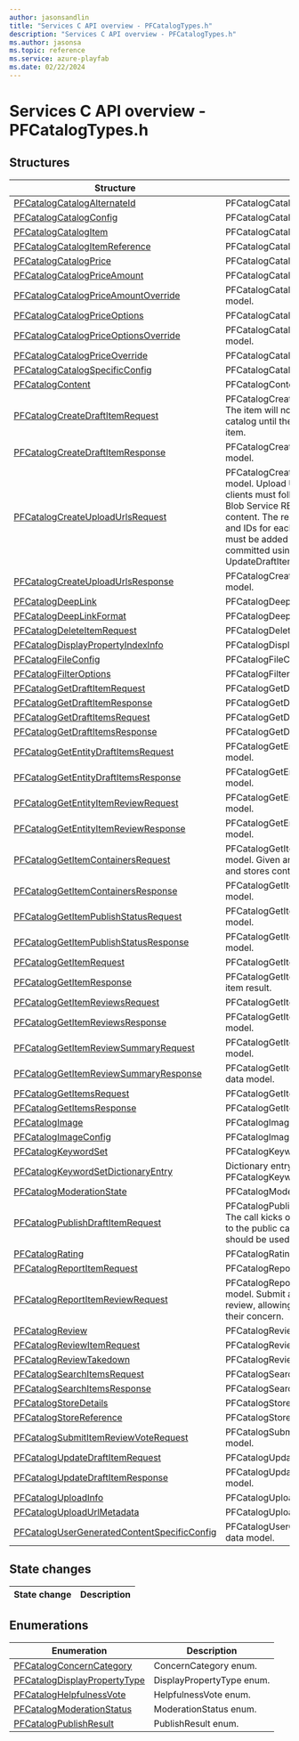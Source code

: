 ```yaml
---
author: jasonsandlin
title: "Services C API overview - PFCatalogTypes.h"
description: "Services C API overview - PFCatalogTypes.h"
ms.author: jasonsa
ms.topic: reference
ms.service: azure-playfab
ms.date: 02/22/2024
---
```


# Services C API overview - PFCatalogTypes.h

  
## Structures  

| Structure | Description |  
| --- | --- |  
| [PFCatalogCatalogAlternateId](structs/pfcatalogcatalogalternateid.md) | PFCatalogCatalogAlternateId data model. |  
| [PFCatalogCatalogConfig](structs/pfcatalogcatalogconfig.md) | PFCatalogCatalogConfig data model. |  
| [PFCatalogCatalogItem](structs/pfcatalogcatalogitem.md) | PFCatalogCatalogItem data model. |  
| [PFCatalogCatalogItemReference](structs/pfcatalogcatalogitemreference.md) | PFCatalogCatalogItemReference data model. |  
| [PFCatalogCatalogPrice](structs/pfcatalogcatalogprice.md) | PFCatalogCatalogPrice data model. |  
| [PFCatalogCatalogPriceAmount](structs/pfcatalogcatalogpriceamount.md) | PFCatalogCatalogPriceAmount data model. |  
| [PFCatalogCatalogPriceAmountOverride](structs/pfcatalogcatalogpriceamountoverride.md) | PFCatalogCatalogPriceAmountOverride data model. |  
| [PFCatalogCatalogPriceOptions](structs/pfcatalogcatalogpriceoptions.md) | PFCatalogCatalogPriceOptions data model. |  
| [PFCatalogCatalogPriceOptionsOverride](structs/pfcatalogcatalogpriceoptionsoverride.md) | PFCatalogCatalogPriceOptionsOverride data model. |  
| [PFCatalogCatalogPriceOverride](structs/pfcatalogcatalogpriceoverride.md) | PFCatalogCatalogPriceOverride data model. |  
| [PFCatalogCatalogSpecificConfig](structs/pfcatalogcatalogspecificconfig.md) | PFCatalogCatalogSpecificConfig data model. |  
| [PFCatalogContent](structs/pfcatalogcontent.md) | PFCatalogContent data model. |  
| [PFCatalogCreateDraftItemRequest](structs/pfcatalogcreatedraftitemrequest.md) | PFCatalogCreateDraftItemRequest data model. The item will not be published to the public catalog until the PublishItem API is called for the item. |  
| [PFCatalogCreateDraftItemResponse](structs/pfcatalogcreatedraftitemresponse.md) | PFCatalogCreateDraftItemResponse data model. |  
| [PFCatalogCreateUploadUrlsRequest](structs/pfcatalogcreateuploadurlsrequest.md) | PFCatalogCreateUploadUrlsRequest data model. Upload URLs point to Azure Blobs; clients must follow the Microsoft Azure Storage Blob Service REST API pattern for uploading content. The response contains upload URLs and IDs for each file. The IDs and URLs returned must be added to the item metadata and committed using the CreateDraftItem or UpdateDraftItem Item APIs. |  
| [PFCatalogCreateUploadUrlsResponse](structs/pfcatalogcreateuploadurlsresponse.md) | PFCatalogCreateUploadUrlsResponse data model. |  
| [PFCatalogDeepLink](structs/pfcatalogdeeplink.md) | PFCatalogDeepLink data model. |  
| [PFCatalogDeepLinkFormat](structs/pfcatalogdeeplinkformat.md) | PFCatalogDeepLinkFormat data model. |  
| [PFCatalogDeleteItemRequest](structs/pfcatalogdeleteitemrequest.md) | PFCatalogDeleteItemRequest data model. |  
| [PFCatalogDisplayPropertyIndexInfo](structs/pfcatalogdisplaypropertyindexinfo.md) | PFCatalogDisplayPropertyIndexInfo data model. |  
| [PFCatalogFileConfig](structs/pfcatalogfileconfig.md) | PFCatalogFileConfig data model. |  
| [PFCatalogFilterOptions](structs/pfcatalogfilteroptions.md) | PFCatalogFilterOptions data model. |  
| [PFCatalogGetDraftItemRequest](structs/pfcataloggetdraftitemrequest.md) | PFCatalogGetDraftItemRequest data model. |  
| [PFCatalogGetDraftItemResponse](structs/pfcataloggetdraftitemresponse.md) | PFCatalogGetDraftItemResponse data model. |  
| [PFCatalogGetDraftItemsRequest](structs/pfcataloggetdraftitemsrequest.md) | PFCatalogGetDraftItemsRequest data model. |  
| [PFCatalogGetDraftItemsResponse](structs/pfcataloggetdraftitemsresponse.md) | PFCatalogGetDraftItemsResponse data model. |  
| [PFCatalogGetEntityDraftItemsRequest](structs/pfcataloggetentitydraftitemsrequest.md) | PFCatalogGetEntityDraftItemsRequest data model. |  
| [PFCatalogGetEntityDraftItemsResponse](structs/pfcataloggetentitydraftitemsresponse.md) | PFCatalogGetEntityDraftItemsResponse data model. |  
| [PFCatalogGetEntityItemReviewRequest](structs/pfcataloggetentityitemreviewrequest.md) | PFCatalogGetEntityItemReviewRequest data model. |  
| [PFCatalogGetEntityItemReviewResponse](structs/pfcataloggetentityitemreviewresponse.md) | PFCatalogGetEntityItemReviewResponse data model. |  
| [PFCatalogGetItemContainersRequest](structs/pfcataloggetitemcontainersrequest.md) | PFCatalogGetItemContainersRequest data model. Given an item, return a set of bundles and stores containing the item. |  
| [PFCatalogGetItemContainersResponse](structs/pfcataloggetitemcontainersresponse.md) | PFCatalogGetItemContainersResponse data model. |  
| [PFCatalogGetItemPublishStatusRequest](structs/pfcataloggetitempublishstatusrequest.md) | PFCatalogGetItemPublishStatusRequest data model. |  
| [PFCatalogGetItemPublishStatusResponse](structs/pfcataloggetitempublishstatusresponse.md) | PFCatalogGetItemPublishStatusResponse data model. |  
| [PFCatalogGetItemRequest](structs/pfcataloggetitemrequest.md) | PFCatalogGetItemRequest data model. |  
| [PFCatalogGetItemResponse](structs/pfcataloggetitemresponse.md) | PFCatalogGetItemResponse data model. Get item result. |  
| [PFCatalogGetItemReviewsRequest](structs/pfcataloggetitemreviewsrequest.md) | PFCatalogGetItemReviewsRequest data model. |  
| [PFCatalogGetItemReviewsResponse](structs/pfcataloggetitemreviewsresponse.md) | PFCatalogGetItemReviewsResponse data model. |  
| [PFCatalogGetItemReviewSummaryRequest](structs/pfcataloggetitemreviewsummaryrequest.md) | PFCatalogGetItemReviewSummaryRequest data model. |  
| [PFCatalogGetItemReviewSummaryResponse](structs/pfcataloggetitemreviewsummaryresponse.md) | PFCatalogGetItemReviewSummaryResponse data model. |  
| [PFCatalogGetItemsRequest](structs/pfcataloggetitemsrequest.md) | PFCatalogGetItemsRequest data model. |  
| [PFCatalogGetItemsResponse](structs/pfcataloggetitemsresponse.md) | PFCatalogGetItemsResponse data model. |  
| [PFCatalogImage](structs/pfcatalogimage.md) | PFCatalogImage data model. |  
| [PFCatalogImageConfig](structs/pfcatalogimageconfig.md) | PFCatalogImageConfig data model. |  
| [PFCatalogKeywordSet](structs/pfcatalogkeywordset.md) | PFCatalogKeywordSet data model. |  
| [PFCatalogKeywordSetDictionaryEntry](structs/pfcatalogkeywordsetdictionaryentry.md) | Dictionary entry for an associative array with PFCatalogKeywordSet values. |  
| [PFCatalogModerationState](structs/pfcatalogmoderationstate.md) | PFCatalogModerationState data model. |  
| [PFCatalogPublishDraftItemRequest](structs/pfcatalogpublishdraftitemrequest.md) | PFCatalogPublishDraftItemRequest data model. The call kicks off a workflow to publish the item to the public catalog. The Publish Status API should be used to monitor the publish job. |  
| [PFCatalogRating](structs/pfcatalograting.md) | PFCatalogRating data model. |  
| [PFCatalogReportItemRequest](structs/pfcatalogreportitemrequest.md) | PFCatalogReportItemRequest data model. |  
| [PFCatalogReportItemReviewRequest](structs/pfcatalogreportitemreviewrequest.md) | PFCatalogReportItemReviewRequest data model. Submit a report for an inappropriate review, allowing the submitting user to specify their concern. |  
| [PFCatalogReview](structs/pfcatalogreview.md) | PFCatalogReview data model. |  
| [PFCatalogReviewItemRequest](structs/pfcatalogreviewitemrequest.md) | PFCatalogReviewItemRequest data model. |  
| [PFCatalogReviewTakedown](structs/pfcatalogreviewtakedown.md) | PFCatalogReviewTakedown data model. |  
| [PFCatalogSearchItemsRequest](structs/pfcatalogsearchitemsrequest.md) | PFCatalogSearchItemsRequest data model. |  
| [PFCatalogSearchItemsResponse](structs/pfcatalogsearchitemsresponse.md) | PFCatalogSearchItemsResponse data model. |  
| [PFCatalogStoreDetails](structs/pfcatalogstoredetails.md) | PFCatalogStoreDetails data model. |  
| [PFCatalogStoreReference](structs/pfcatalogstorereference.md) | PFCatalogStoreReference data model. |  
| [PFCatalogSubmitItemReviewVoteRequest](structs/pfcatalogsubmititemreviewvoterequest.md) | PFCatalogSubmitItemReviewVoteRequest data model. |  
| [PFCatalogUpdateDraftItemRequest](structs/pfcatalogupdatedraftitemrequest.md) | PFCatalogUpdateDraftItemRequest data model. |  
| [PFCatalogUpdateDraftItemResponse](structs/pfcatalogupdatedraftitemresponse.md) | PFCatalogUpdateDraftItemResponse data model. |  
| [PFCatalogUploadInfo](structs/pfcataloguploadinfo.md) | PFCatalogUploadInfo data model. |  
| [PFCatalogUploadUrlMetadata](structs/pfcataloguploadurlmetadata.md) | PFCatalogUploadUrlMetadata data model. |  
| [PFCatalogUserGeneratedContentSpecificConfig](structs/pfcatalogusergeneratedcontentspecificconfig.md) | PFCatalogUserGeneratedContentSpecificConfig data model. |  
  
## State changes  
  
| State change | Description |  
| --- | --- |  
  
## Enumerations  

| Enumeration | Description |  
| --- | --- |  
| [PFCatalogConcernCategory](enums/pfcatalogconcerncategory.md) | ConcernCategory enum.|  
| [PFCatalogDisplayPropertyType](enums/pfcatalogdisplaypropertytype.md) | DisplayPropertyType enum.|  
| [PFCatalogHelpfulnessVote](enums/pfcataloghelpfulnessvote.md) | HelpfulnessVote enum.|  
| [PFCatalogModerationStatus](enums/pfcatalogmoderationstatus.md) | ModerationStatus enum.|  
| [PFCatalogPublishResult](enums/pfcatalogpublishresult.md) | PublishResult enum.|  
